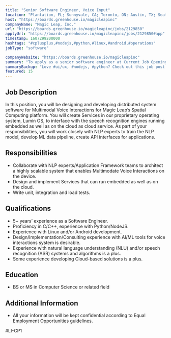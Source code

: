 ```yaml
---
title: "Senior Software Engineer, Voice Input"
location: "Plantation, FL; Sunnyvale, CA; Toronto, ON; Austin, TX; Seattle, WA; Remote"
host: "https://boards.greenhouse.io/magicleapinc"
companyName: "Magic Leap, Inc."
url: "https://boards.greenhouse.io/magicleapinc/jobs/2129850"
applyUrl: "https://boards.greenhouse.io/magicleapinc/jobs/2129850#app"
timestamp: 1607299200000
hashtags: "#cplusplus,#nodejs,#python,#linux,#android,#operations"
jobType: "software"

companyWebsite: "https://boards.greenhouse.io/magicleapinc"
summary: "To apply as a senior software engineer at Current Job Openings at Magic Leap, Inc., you preferably need to have 5+ years’ experience as a Software Engineer."
summaryBackup: "Love #ui/ux, #nodejs, #python? Check out this job post!"
featured: 15
---
```


## Job Description

In this position, you will be designing and developing distributed system software for Multimodal Voice Interactions for Magic Leap’s Spatial Computing platform. You will create Services in our proprietary operating system, Lumin OS, to interface with the speech recognition engines running embedded as well as on the cloud as cloud service. As part of your responsibilities, you will work closely with NLP experts to train the NLP model, develop ML data pipeline, create API interfaces for applications. 

## Responsibilities

*   Collaborate with NLP experts/Application Framework teams to architect a highly scalable system that enables Multimodate Voice Interactions on the device.
*   Design and implement Services that can run embedded as well as on the cloud.
*   Write unit, integration and load tests.

## Qualifications

*   5+ years’ experience as a Software Engineer.
*   Proficiency in C/C++, experience with Python/NodeJS.
*   Experience with Linux and/or Android development.
*   Design/Implementation/Consulting experience with AI/ML tools for voice interactions system is desirable.
*   Experience with natural language understanding (NLU) and/or speech recognition (ASR) systems and algorithms is a plus.
*   Some experience developing Cloud-based solutions is a plus.

## Education

*   BS or MS in Computer Science or related field

## Additional Information

*   All your information will be kept confidential according to Equal Employment Opportunities guidelines.

#LI-CP1
